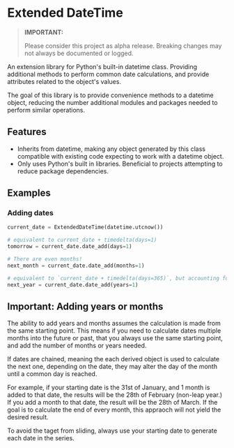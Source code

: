 # Extended DateTime

> **IMPORTANT:**
>
> Please consider this project as alpha release. Breaking changes may not always be documented or logged.

An extension library for Python's built-in datetime class. Providing additional methods to perform common date calculations, and provide attributes related to the object's values.

The goal of this library is to provide convenience methods to a datetime object, reducing the number additional modules and packages needed to perform similar operations.

## Features
* Inherits from datetime, making any object generated by this class compatible with existing code expecting to work with a datetime object.
* Only uses Python's built in libraries. Beneficial to projects attempting to reduce package dependencies.

## Examples
### Adding dates
```python
current_date = ExtendedDateTime(datetime.utcnow())

# equivalent to current_date + timedelta(days=1)
tomorrow = current_date.date_add(days=1) 

# There are even months!
next_month = current_date.date_add(months=1)

# equivalent to `current_date + timedelta(days=365)`, but accounting for leap years
next_year = current_date.date_add(years=1)
```

## Important: Adding years or months
The ability to add years and months assumes the calculation is made from the same starting point. This means if you need to calculate dates multiple months into the future or past, that you always use the same starting point, and add the number of months or years needed.

If dates are chained, meaning the each derived object is used to calculate the next one, depending on the date, they may alter the day of the month until a common day is reached.

For example, if your starting date is the 31st of January, and 1 month is added to that date, the results will be the 28th of February (non-leap year.) If you add a month to that date, the result will be the 28th of March. If the goal is to calculate the end of every month, this appraoch will not yield the desired result.

To avoid the taget from sliding, always use your starting date to generate each date in the series.
